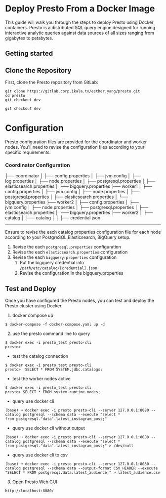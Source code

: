 # Deploy Presto From a Docker Image

This guide will walk you through the steps to deploy Presto using Docker containers. Presto is a distributed SQL query engine designed for running interactive analytic queries against data sources of all sizes ranging from gigabytes to petabytes.



## Getting started



## Clone the Repository
First, clone the Presto repository from GitLab:

```
git clone https://gitlab.corp.ikala.tv/esther.yang/presto.git
cd presto
git checkout dev

git checkout dev

```
# Configuration

Presto configuration files are provided for the coordinator and worker nodes. You'll need to revise the configuration files according to your specific requirements.



### Coordinator Configuration


├── coordinator
│   ├── config.properties
│   ├── jvm.config
│   ├── log.properties
│   ├── node.properties
│   ├── postgresql.properties
│   ├── elasticsearch.properties
│   └── bigquery.properties
├── worker1
│   ├── config.properties
│   ├── jvm.config
│   ├── node.properties
│   ├── postgresql.properties
│   ├── elasticsearch.properties
│   └── bigquery.properties
├── worker2
│   ├── config.properties
│   ├── jvm.config
│   ├── node.properties
│   ├── postgresql.properties
│   ├── elasticsearch.properties
│   └── bigquery.properties
├── worker2
│   ├── catalog
│   ├── catalog
│   │   ├── credential.json

***
Ensure to revise the each catalog properties configuration file for each node according to your PostgreSQL,Elasticsearch, BigQuery setup.

1. Revise the each ```postgresql.properties``` configuration
2. Revise the each ```elasticsearch.properties``` configuration
3. Revise the each ```bigquery.properties``` configuration
   1. Put the bigquery credential into `/path/etc/catalog/[credential].json`
   2. Revise the configuration in the bigquery.properties 

## Test and Deploy

Once you have configured the Presto nodes, you can test and deploy the Presto cluster using Docker.


1. docker compose up 
```
$ docker-compose -f docker-compose.yaml up -d
```
2. use the presto command line to query 
```
$ docker exec -i presto_test presto-cli
presto> 
```
- test the catalog connection 
```
$ docker exec -i presto_test presto-cli
presto>  SELECT * FROM SYSTEM.jdbc.catalogs;
```
- test the worker nodes active
```
$ docker exec -i presto_test presto-cli
presto> SELECT * FROM system.runtime.nodes;
```

- query use docker cli
```
(base) ➜ docker exec -i presto presto-cli --server 127.0.0.1:8080 --catalog postgresql --schema data --execute "select *
from postgresql."data".latest_instagram_post;"
```
- query use docker cli without output
```
(base) ➜ docker exec -i presto presto-cli --server 127.0.0.1:8080 --catalog postgresql --schema data --execute "select *
from postgresql."data".latest_instagram_post;" > /dev/null
```
- query use docker cli to csv
```
(base) ➜ docker exec -i presto presto-cli --server 127.0.0.1:8080 --catalog postgresql --schema data --output-format CSV_HEADER --execute "SELECT * FROM postgresql.data.latest_audience;" > latest_audience.csv
```


3. Open Presto Web GUI
```
http://localhost:8080/
```  

